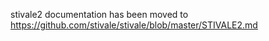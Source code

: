 stivale2 documentation has been moved to https://github.com/stivale/stivale/blob/master/STIVALE2.md
